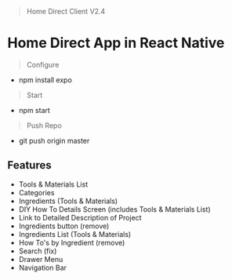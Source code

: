 > Home Direct Client V2.4
# Home Direct App in React Native

> Configure
- npm install expo 

> Start
- npm start

> Push Repo
- git push origin master


## Features
- Tools & Materials List
- Categories
- Ingredients (Tools & Materials)
- DIY How To Details Screen (includes Tools & Materials List)
- Link to Detailed Description of Project
- Ingredients button (remove)
- Ingredients List (Tools & Materials)
- How To's by Ingredient (remove)
- Search (fix)
- Drawer Menu 
- Navigation Bar 